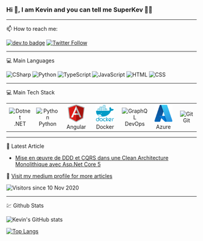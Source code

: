 ### Hi 👋, I am Kevin and you can tell me SuperKev 👨‍💻

---
📫 How to reach me:

[![dev.to badge](https://img.shields.io/badge/-KevinEnan-%230177B5?style=flat&logo=linkedin)](https://www.linkedin.com/in/kevin-enan-8b6034102/)
[<img alt="Twitter Follow" src="https://img.shields.io/twitter/follow/Kevin_Enan?style=social">](https://twitter.com/Kevin_Enan)

---
💻 Main Languages

![CSharp](https://img.shields.io/badge/-CSharp-fff?&logo=c-sharp&logoColor=blue) ![Python](https://img.shields.io/badge/-Python-fff?&logo=python)
![TypeScript](https://img.shields.io/badge/-TypeScript-fff?&logo=TypeScript&logoColor=007ACC)
![JavaScript](https://img.shields.io/badge/-JavaScript-fff?&logo=JavaScript&logoColor=ddc508)
![HTML](https://img.shields.io/badge/-HTML-fff?&logo=HTML5)
![CSS](https://img.shields.io/badge/-CSS-fff?&logo=CSS3&logoColor=blue)

---
💻 Main Tech Stack

<table align="center">
  <tr>
    <td align="center" width="96">
      <img src="https://raw.githubusercontent.com/dotnet/brand/main/logo/dotnet-logo.svg" width="48" height="48" alt="Dotnet" />
      <br>.NET
    </td>
        <td align="center" width="96">
      <img src="https://upload.wikimedia.org/wikipedia/commons/thumb/c/c3/Python-logo-notext.svg/1200px-Python-logo-notext.svg.png" width="48" height="48" alt="Python" />
      <br>Python
    </td>
         <td align="center" width="96">
        <img src="https://github.com/devicons/devicon/blob/master/icons/angularjs/angularjs-original.svg" alt="angular logo" width="48" height="48" />
      <br>Angular
    </td>
        <td align="center" width="96">
        <img src="https://github.com/devicons/devicon/blob/master/icons/docker/docker-plain-wordmark.svg" alt="csharp logo" width="48" height="48" />
      <br>Docker
    </td>
    <td align="center" width="96">
        <img src="https://upload.wikimedia.org/wikipedia/commons/0/05/Devops-toolchain.svg" width="48" height="48" alt="GraphQL" />
      <br>DevOps
    </td>
    <td align="center" width="96">
        <img src="https://github.com/devicons/devicon/blob/master/icons/azure/azure-original.svg" alt="JavaScript logo" width="48" height="48" />
      <br>Azure
    </td>
     <td align="center" width="96">
        <img src="https://upload.wikimedia.org/wikipedia/commons/thumb/3/3f/Git_icon.svg/1200px-Git_icon.svg.png" width="48" height="48" alt="Git" />
      <br>Git
    </td>
  </tr>
</table>


<!-- <img src="https://github.com/devicons/devicon/blob/master/icons/dotnetcore/dotnetcore-original.svg" alt="dotnet logo" width="40" height="40" /> <img src="https://github.com/devicons/devicon/blob/master/icons/csharp/csharp-original.svg" alt="csharp logo" width="40" height="40" /> <img src="https://github.com/devicons/devicon/blob/master/icons/azure/azure-original.svg" alt="JavaScript logo" width="40" height="40" /> <img src="https://github.com/devicons/devicon/blob/master/icons/docker/docker-plain-wordmark.svg" alt="csharp logo" width="40" height="40" /> <img src="https://github.com/devicons/devicon/blob/master/icons/kubernetes/kubernetes-plain.svg" alt="k8s logo" width="40" height="40" /> <img src="https://github.com/devicons/devicon/blob/master/icons/angularjs/angularjs-original.svg" alt="angular logo" width="40" height="40" /> <img src="https://github.com/devicons/devicon/blob/master/icons/javascript/javascript-original.svg" alt="JavaScript logo" width="40" height="40" />  -->

---
📖 Latest Article

<!-- BLOG-POST-LIST:START -->
- [Mise en œuvre de DDD et CQRS dans une Clean Architecture Monolithique avec Asp.Net Core 5](https://medium.com/@kevinenan/mise-en-%C5%93uvre-de-ddd-et-cqrs-dans-une-clean-architecture-monolithique-avec-asp-net-core-5-80559cc04dfc)

🔗 [Visit my medium profile for more articles](https://medium.com/@kevinenan)

![Visitors since 10 Nov 2020](http://estruyf-github.azurewebsites.net/api/VisitorHit?user=kevinenan&repo=kevinenan&countColor=%237B1E7A)

---
💹 Github Stats

![Kevin's GitHub stats](https://github-readme-stats.vercel.app/api?username=kevinenan&show_icons=true&theme=radical)

[![Top Langs](https://github-readme-stats.vercel.app/api/top-langs/?username=kevinenan&theme=radical)](https://github.com/anuraghazra/github-readme-stats)

<!--
**kevinenan/kevinenan** is a ✨ _special_ ✨ repository because its `README.md` (this file) appears on your GitHub profile.

Here are some ideas to get you started:

- 🔭 I’m currently working on ...
- 🌱 I’m currently learning ...
- 👯 I’m looking to collaborate on ...
- 🤔 I’m looking for help with ...
- 💬 Ask me about ...
- 📫 How to reach me: ...
- 😄 Pronouns: ...
- ⚡ Fun fact: ...
-->

